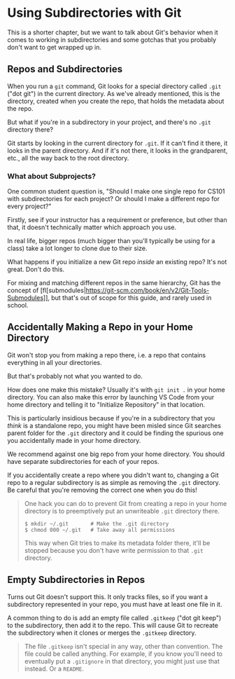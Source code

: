 # Using Subdirectories with Git

This is a shorter chapter, but we want to talk about Git's behavior when
it comes to working in subdirectories and some gotchas that you
probably don't want to get wrapped up in.

## Repos and Subdirectories

When you run a `git` command, Git looks for a special directory called
`.git` ("dot git") in the current directory. As we've already mentioned,
this is the directory, created when you create the repo, that holds the
metadata about the repo.

But what if you're in a subdirectory in your project, and there's no
`.git` directory there?

Git starts by looking in the current directory for `.git`. If it can't
find it there, it looks in the parent directory. And if it's not there,
it looks in the grandparent, etc., all the way back to the root
directory.

### What about Subprojects?

One common student question is, "Should I make one single repo for CS101
with subdirectories for each project? Or should I make a different repo
for every project?"

Firstly, see if your instructor has a requirement or preference, but
other than that, it doesn't technically matter which approach you use.

In real life, bigger repos (much bigger than you'll typically be using
for a class) take a lot longer to clone due to their size.

What happens if you initialize a new Git repo _inside_ an existing repo?
It's not great. Don't do this.

For mixing and matching different repos in the same hierarchy, Git has
the concept of
[fl[submodules|https://git-scm.com/book/en/v2/Git-Tools-Submodules]],
but that's out of scope for this guide, and rarely used in school.

## Accidentally Making a Repo in your Home Directory

Git won't stop you from making a repo there, i.e. a repo that contains
everything in all your directories.

But that's probably not what you wanted to do.

How does one make this mistake? Usually it's with `git init .` in your
home directory. You can also make this error by launching VS Code from
your home directory and telling it to "Initialize Repository" in that
location. 

This is particularly insidious because if you're in a subdirectory that
you _think_ is a standalone repo, you might have been misled since Git
searches parent folder for the `.git` directory and it could be finding
the spurious one you accidentally made in your home directory.

We recommend against one big repo from your home directory. You should
have separate subdirectories for each of your repos.

If you accidentally create a repo where you didn't want to, changing a
Git repo to a regular subdirectory is as simple as removing the `.git`
directory. Be careful that you're removing the correct one when you do
this!

> One hack you can do to prevent Git from creating a repo in your home
> directory is to preemptively put an unwriteable `.git` directory
> there.
>
> ``` {.default}
> $ mkdir ~/.git       # Make the .git directory
> $ chmod 000 ~/.git   # Take away all permissions
> ```
> <!-- ` -->
>
> This way when Git tries to make its metadata folder there, it'll be
> stopped because you don't have write permission to that `.git`
> directory.

## Empty Subdirectories in Repos

Turns out Git doesn't support this. It only tracks files, so if you want
a subdirectory represented in your repo, you must have at least one file
in it.

A common thing to do is add an empty file called `.gitkeep` ("dot
git keep") to the subdirectory, then add it to the repo. This will cause
Git to recreate the subdirectory when it clones or merges the `.gitkeep`
directory.

> The file `.gitkeep` isn't special in any way, other than convention.
> The file could be called anything. For example, if you know you'll
> need to eventually put a `.gitignore` in that directory, you might
> just use that instead. Or a `README`.

